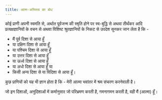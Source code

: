 ```yaml
---
title: आत्म-अस्तित्व का बोध
---
```


<sutra-meaning>

कोई प्राणी अपनी स्वमति से, अर्थात पूर्वजन्म की स्मृति होने पर स्व-बुद्धि से अथवा तीर्थंकर आदि प्रत्यक्षज्ञानियों के वचन से अथवा विशिष्ट श्रुतज्ञानियों के निकट से उपदेश सुनकर जान लेता है कि - 

<div class="flex-grandchild tip-yellow">

- मैं पूर्व दिशा से आया हूँ 
- या दक्षिण दिशा से आया हूँ 
- या पश्चिम दिशा से आया हूँ 
- या उत्तर दिशा से आया हूँ 
- या ऊर्ध्व दिशा से आया हूँ 
- या अधो दिशा से आया हूँ या 
- किसी अन्य दिशा से या विदिशा से आया हूँ।

</div>

कुछ प्राणियों को यह भी ज्ञान होता है कि - मेरी आत्मा भवांतर में श्रम संचरण करनेवाली है।

जो इन दिशाओं, अनुदिशाओं में कर्मानुसार जो परिभ्रमण करती है,  गमनागमन करती है, वही मैं (आत्मा) हूँ।

<!-- 
कोई प्राणी स्वयं के स्वमति से, अर्थात पूर्वजन्म के स्मरण से अथवा तीर्थंकर आदि ज्ञानियों के प्रत्यक्ष वचन से अथवा विशिष्ट श्रुतज्ञानियों के पास से वचन सुनकर जान लेता है कि - मैं पूर्व दिशा से आया हूँ या दक्षिण दिशा से आया हूँ या पश्चिम दिशा से आया हूँ या उत्तर दिशा से आया हूँ या ऊर्ध्व दिशा से आया हूँ या अधो दिशा से आया हूँ या कोई अन्य दिशा से या विदिशा से आया हूँ।

किसी प्राणी को यह ज्ञान हो जाता है कि - भवांतर में मेरी आत्मा परिभ्रमण करनेवाली है। इन दिशाओं में और अनुदिशाओं में कर्मानुसार जो परिभ्रमण कर रही है, गमनागमन कर रही है, वह मैं हूँ; मैं आत्मा हूँ। 

**गमनागमन करनेवाली नित्य परिणामी आत्मा को जो जान लेता है, वह आत्मवादी, लोकवादी, कर्मवादी तथा क्रियावादी होता है।** -->

</sutra-meaning>
